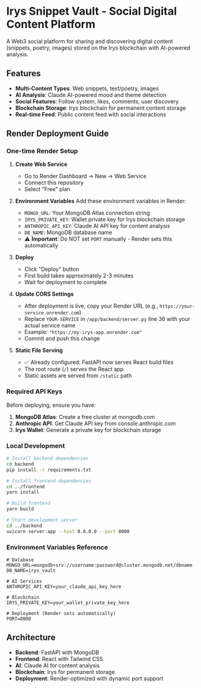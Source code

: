 # Irys Snippet Vault - Social Digital Content Platform

A Web3 social platform for sharing and discovering digital content (snippets, poetry, images) stored on the Irys blockchain with AI-powered analysis.

## Features

- **Multi-Content Types**: Web snippets, text/poetry, images
- **AI Analysis**: Claude AI-powered mood and theme detection
- **Social Features**: Follow system, likes, comments, user discovery
- **Blockchain Storage**: Irys blockchain for permanent content storage
- **Real-time Feed**: Public content feed with social interactions

## Render Deployment Guide

### One-time Render Setup

1. **Create Web Service**
   - Go to Render Dashboard → New → Web Service
   - Connect this repository
   - Select "Free" plan

2. **Environment Variables**
   Add these environment variables in Render:
   - `MONGO_URL`: Your MongoDB Atlas connection string
   - `IRYS_PRIVATE_KEY`: Wallet private key for Irys blockchain storage
   - `ANTHROPIC_API_KEY`: Claude AI API key for content analysis
   - `DB_NAME`: MongoDB database name
   - ⚠️ **Important**: Do NOT set `PORT` manually - Render sets this automatically

3. **Deploy**
   - Click "Deploy" button
   - First build takes approximately 2-3 minutes
   - Wait for deployment to complete

4. **Update CORS Settings**
   - After deployment is live, copy your Render URL (e.g., `https://your-service.onrender.com`)
   - Replace `YOUR-SERVICE` in `/app/backend/server.py` line 36 with your actual service name
   - Example: `"https://my-irys-app.onrender.com"`
   - Commit and push this change

5. **Static File Serving**
   - ✅ Already configured: FastAPI now serves React build files
   - The root route (`/`) serves the React app
   - Static assets are served from `/static` path

### Required API Keys

Before deploying, ensure you have:

1. **MongoDB Atlas**: Create a free cluster at mongodb.com
2. **Anthropic API**: Get Claude API key from console.anthropic.com
3. **Irys Wallet**: Generate a private key for blockchain storage

### Local Development

```bash
# Install backend dependencies
cd backend
pip install -r requirements.txt

# Install frontend dependencies
cd ../frontend
yarn install

# Build frontend
yarn build

# Start development server
cd ../backend
uvicorn server:app --host 0.0.0.0 --port 8000
```

### Environment Variables Reference

```env
# Database
MONGO_URL=mongodb+srv://username:password@cluster.mongodb.net/dbname
DB_NAME=irys_vault

# AI Services
ANTHROPIC_API_KEY=your_claude_api_key_here

# Blockchain
IRYS_PRIVATE_KEY=your_wallet_private_key_here

# Deployment (Render sets automatically)
PORT=8000
```

## Architecture

- **Backend**: FastAPI with MongoDB
- **Frontend**: React with Tailwind CSS
- **AI**: Claude AI for content analysis
- **Blockchain**: Irys for permanent storage
- **Deployment**: Render-optimized with dynamic port support
